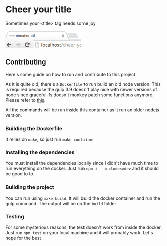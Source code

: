 # Cheer your title
Sometimes your &lt;title&gt; tag needs some joy

![Preview](preview.gif)

## Contributing
Here's some guide on how to run and contribute to this project.

As it is quite old, there's a `Dockerfile` to run build an old node version. This is required because the gulp 3.9 doesn't play nice with newer versions of node since graceful-fs doesn't monkey patch some functions anymore. Please refer to [this](https://stackoverflow.com/questions/55921442/how-to-fix-referenceerror-primordials-is-not-defined-in-node-js).

All the commands will be run inside this container as it run an older nodejs version.

### Building the Dockerfile
It relies on `make`, so just run `make container`

### Installing the dependencies
You must install the dependencies locally since I didn't have much time to run everything on the docker. Just run `npm i --includes=dev` and it should be good to to.

### Building the project
You can run using `make build`. It will build the docker container and run the gulp command. The output will be on the `build` folder

### Testing
For some mysterious reasons, the test doesn't work from inside the docker. Just run `npm test` on your local machine and it will probably work. Let's hope for the best